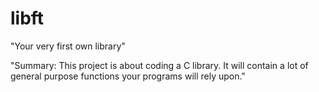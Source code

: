 # libft
"Your very first own library"

"Summary: This project is about coding a C library. It will contain a lot of general purpose functions your programs will rely upon."
